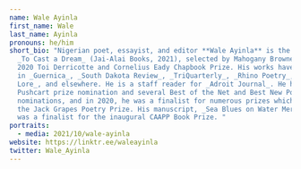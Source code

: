 ```yaml
---
name: Wale Ayinla
first_name: Wale
last_name: Ayinla
pronouns: he/him
short_bio: "Nigerian poet, essayist, and editor **Wale Ayinla** is the author of
  _To Cast a Dream_ (Jai-Alai Books, 2021), selected by Mahogany Browne for the
  2020 Toi Derricotte and Cornelius Eady Chapbook Prize. His works have appeared
  in _Guernica_, _South Dakota Review_, _TriQuarterly_, _Rhino Poetry_, _Poet
  Lore_, and elsewhere. He is a staff reader for _Adroit Journal_. He has a
  Pushcart prize nomination and several Best of the Net and Best New Poets Award
  nominations, and in 2020, he was a finalist for numerous prizes which include
  the Jack Grapes Poetry Prize. His manuscript, _Sea Blues on Water Meridian_
  was a finalist for the inaugural CAAPP Book Prize. "
portraits:
  - media: 2021/10/wale-ayinla
website: https://linktr.ee/waleayinla
twitter: Wale_Ayinla
---
```

